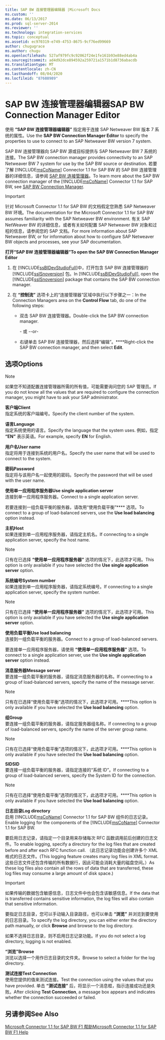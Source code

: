 ```yaml
---
title: SAP BW 连接管理器编辑器 |Microsoft Docs
ms.custom: ''
ms.date: 06/13/2017
ms.prod: sql-server-2014
ms.reviewer: ''
ms.technology: integration-services
ms.topic: conceptual
ms.assetid: ec970319-e749-4753-8675-9cf76ed99669
author: chugugrace
ms.author: chugu
ms.openlocfilehash: 527af979fc9c92062f24e1fe161b93e88ed4ab4a
ms.sourcegitcommit: ad4d92dce894592a259721a1571b1d8736abacdb
ms.translationtype: MT
ms.contentlocale: zh-CN
ms.lasthandoff: 08/04/2020
ms.locfileid: "87688989"
---
```

# <a name="sap-bw-connection-manager-editor"></a><span data-ttu-id="e362d-102">SAP BW 连接管理器编辑器</span><span class="sxs-lookup"><span data-stu-id="e362d-102">SAP BW Connection Manager Editor</span></span>
  <span data-ttu-id="e362d-103">使用 **“SAP BW 连接管理器编辑器”** 指定用于连接 SAP Netweaver BW 版本 7 系统的属性。</span><span class="sxs-lookup"><span data-stu-id="e362d-103">Use the **SAP BW Connection Manager Editor** to specify the properties to use to connect to an SAP Netweaver BW version 7 system.</span></span>  
  
 <span data-ttu-id="e362d-104">SAP BW 连接管理器向 SAP BW 源或目标提供与 SAP Netweaver BW 7 系统的连接。</span><span class="sxs-lookup"><span data-stu-id="e362d-104">The SAP BW connection manager provides connectivity to an SAP Netweaver BW 7 system for use by the SAP BW source or destination.</span></span> <span data-ttu-id="e362d-105">若要了解 [!INCLUDE[msCoName](../includes/msconame-md.md)] Connector 1.1 for SAP BW 的 SAP BW 连接管理器的详细信息，请参阅 [SAP BW 连接管理器](connection-manager/sap-bw-connection-manager.md)。</span><span class="sxs-lookup"><span data-stu-id="e362d-105">To learn more about the SAP BW connection manager of the [!INCLUDE[msCoName](../includes/msconame-md.md)] Connector 1.1 for SAP BW, see [SAP BW Connection Manager](connection-manager/sap-bw-connection-manager.md).</span></span>  
  
> [!IMPORTANT]  
>  <span data-ttu-id="e362d-106">针对 Microsoft Connector 1.1 for SAP BW 的文档假定您熟悉 SAP Netweaver BW 环境。</span><span class="sxs-lookup"><span data-stu-id="e362d-106">The documentation for the Microsoft Connector 1.1 for SAP BW assumes familiarity with the SAP Netweaver BW environment.</span></span> <span data-ttu-id="e362d-107">有关 SAP NetWeaver BW 的详细信息，或者有关如何配置 SAP Netweaver BW 对象和过程的信息，请参阅您的 SAP 文档。</span><span class="sxs-lookup"><span data-stu-id="e362d-107">For more information about SAP Netweaver BW, or for information about how to configure SAP Netweaver BW objects and processes, see your SAP documentation.</span></span>  
  
 <span data-ttu-id="e362d-108">**打开“SAP BW 连接管理器编辑器”**</span><span class="sxs-lookup"><span data-stu-id="e362d-108">**To open the SAP BW Connection Manager Editor**</span></span>  
  
1.  <span data-ttu-id="e362d-109">在 [!INCLUDE[ssBIDevStudioFull](../includes/ssbidevstudiofull-md.md)]中，打开包含 SAP BW 连接管理器的 [!INCLUDE[ssISnoversion](../includes/ssisnoversion-md.md)] 包。</span><span class="sxs-lookup"><span data-stu-id="e362d-109">In [!INCLUDE[ssBIDevStudioFull](../includes/ssbidevstudiofull-md.md)], open the [!INCLUDE[ssISnoversion](../includes/ssisnoversion-md.md)] package that contains the SAP BW connection manager.</span></span>  
  
2.  <span data-ttu-id="e362d-110">在 **“控制流”** 选项卡上的“连接管理器”区域中执行以下步骤之一：</span><span class="sxs-lookup"><span data-stu-id="e362d-110">In the Connection Managers area on the **Control Flow** tab, do one of the following steps:</span></span>  
  
    -   <span data-ttu-id="e362d-111">双击 SAP BW 连接管理器。</span><span class="sxs-lookup"><span data-stu-id="e362d-111">Double-click the SAP BW connection manager.</span></span>  
  
         <span data-ttu-id="e362d-112">- 或 -</span><span class="sxs-lookup"><span data-stu-id="e362d-112">-or-</span></span>  
  
    -   <span data-ttu-id="e362d-113">右键单击 SAP BW 连接管理器，然后选择“编辑”。\*\*\*\*</span><span class="sxs-lookup"><span data-stu-id="e362d-113">Right-click the SAP BW connection manager, and then select **Edit**.</span></span>  
  
## <a name="options"></a><span data-ttu-id="e362d-114">选项</span><span class="sxs-lookup"><span data-stu-id="e362d-114">Options</span></span>  
  
> [!NOTE]  
>  <span data-ttu-id="e362d-115">如果您不知道配置连接管理器所需的所有值，可能需要询问您的 SAP 管理员。</span><span class="sxs-lookup"><span data-stu-id="e362d-115">If you do not know all the values that are required to configure the connection manager, you might have to ask your SAP administrator.</span></span>  
  
 <span data-ttu-id="e362d-116">**客户端**</span><span class="sxs-lookup"><span data-stu-id="e362d-116">**Client**</span></span>  
 <span data-ttu-id="e362d-117">指定系统的客户端编号。</span><span class="sxs-lookup"><span data-stu-id="e362d-117">Specify the client number of the system.</span></span>  
  
 <span data-ttu-id="e362d-118">**语言**</span><span class="sxs-lookup"><span data-stu-id="e362d-118">**Language**</span></span>  
 <span data-ttu-id="e362d-119">指定系统使用的语言。</span><span class="sxs-lookup"><span data-stu-id="e362d-119">Specify the language that the system uses.</span></span> <span data-ttu-id="e362d-120">例如，指定 **“EN”** 表示英语。</span><span class="sxs-lookup"><span data-stu-id="e362d-120">For example, specify **EN** for English.</span></span>  
  
 <span data-ttu-id="e362d-121">**用户名**</span><span class="sxs-lookup"><span data-stu-id="e362d-121">**User name**</span></span>  
 <span data-ttu-id="e362d-122">指定将用于连接到系统的用户名。</span><span class="sxs-lookup"><span data-stu-id="e362d-122">Specify the user name that will be used to connect to the system.</span></span>  
  
 <span data-ttu-id="e362d-123">**密码**</span><span class="sxs-lookup"><span data-stu-id="e362d-123">**Password**</span></span>  
 <span data-ttu-id="e362d-124">指定将与该用户名一起使用的密码。</span><span class="sxs-lookup"><span data-stu-id="e362d-124">Specify the password that will be used with the user name.</span></span>  
  
 <span data-ttu-id="e362d-125">**使用单一应用程序服务器**</span><span class="sxs-lookup"><span data-stu-id="e362d-125">**Use single application server**</span></span>  
 <span data-ttu-id="e362d-126">连接到单一应用程序服务器。</span><span class="sxs-lookup"><span data-stu-id="e362d-126">Connect to a single application server.</span></span>  
  
 <span data-ttu-id="e362d-127">若要连接到一组负载平衡的服务器，请改用“使用负载平衡”\*\*\*\* 选项。</span><span class="sxs-lookup"><span data-stu-id="e362d-127">To connect to a group of load-balanced servers, use the **Use load balancing** option instead.</span></span>  
  
 <span data-ttu-id="e362d-128">**主机**</span><span class="sxs-lookup"><span data-stu-id="e362d-128">**Host**</span></span>  
 <span data-ttu-id="e362d-129">如果连接到单一应用程序服务器，请指定主机名。</span><span class="sxs-lookup"><span data-stu-id="e362d-129">If connecting to a single application server, specify the host name.</span></span>  
  
> [!NOTE]  
>  <span data-ttu-id="e362d-130"> 只有在已选择 **“使用单一应用程序服务器”** 选项的情况下，此选项才可用。</span><span class="sxs-lookup"><span data-stu-id="e362d-130">This option is only available if you have selected the **Use single application server** option.</span></span>  
  
 <span data-ttu-id="e362d-131">**系统编号**</span><span class="sxs-lookup"><span data-stu-id="e362d-131">**System number**</span></span>  
 <span data-ttu-id="e362d-132">如果连接到单一应用程序服务器，请指定系统编号。</span><span class="sxs-lookup"><span data-stu-id="e362d-132">If connecting to a single application server, specify the system number.</span></span>  
  
> [!NOTE]  
>  <span data-ttu-id="e362d-133"> 只有在已选择 **“使用单一应用程序服务器”** 选项的情况下，此选项才可用。</span><span class="sxs-lookup"><span data-stu-id="e362d-133">This option is only available if you have selected the **Use single application server** option.</span></span>  
  
 <span data-ttu-id="e362d-134">**使用负载平衡**</span><span class="sxs-lookup"><span data-stu-id="e362d-134">**Use load balancing**</span></span>  
 <span data-ttu-id="e362d-135">连接到一组负载平衡的服务器。</span><span class="sxs-lookup"><span data-stu-id="e362d-135">Connect to a group of load-balanced servers.</span></span>  
  
 <span data-ttu-id="e362d-136">要连接单一应用程序服务器，请使用 **“使用单一应用程序服务器”** 选项。</span><span class="sxs-lookup"><span data-stu-id="e362d-136">To connect to a single application server, use the **Use single application server** option instead.</span></span>  
  
 <span data-ttu-id="e362d-137">**消息服务器**</span><span class="sxs-lookup"><span data-stu-id="e362d-137">**Message server**</span></span>  
 <span data-ttu-id="e362d-138">要连接一组负载平衡的服务器，请指定消息服务器的名称。</span><span class="sxs-lookup"><span data-stu-id="e362d-138">If connecting to a group of load-balanced servers, specify the name of the message server.</span></span>  
  
> [!NOTE]  
>  <span data-ttu-id="e362d-139">只有在已选择“使用负载平衡”选项的情况下，此选项才可用。\*\*\*\*</span><span class="sxs-lookup"><span data-stu-id="e362d-139">This option is only available if you have selected the **Use load balancing** option.</span></span>  
  
 <span data-ttu-id="e362d-140">**组**</span><span class="sxs-lookup"><span data-stu-id="e362d-140">**Group**</span></span>  
 <span data-ttu-id="e362d-141">要连接一组负载平衡的服务器，请指定服务器组名称。</span><span class="sxs-lookup"><span data-stu-id="e362d-141">If connecting to a group of load-balanced servers, specify the name of the server group name.</span></span>  
  
> [!NOTE]  
>  <span data-ttu-id="e362d-142">只有在已选择“使用负载平衡”选项的情况下，此选项才可用。\*\*\*\*</span><span class="sxs-lookup"><span data-stu-id="e362d-142">This option is only available if you have selected the **Use load balancing** option.</span></span>  
  
 <span data-ttu-id="e362d-143">**SID**</span><span class="sxs-lookup"><span data-stu-id="e362d-143">**SID**</span></span>  
 <span data-ttu-id="e362d-144">要连接一组负载平衡的服务器，请指定连接的“系统 ID”。</span><span class="sxs-lookup"><span data-stu-id="e362d-144">If connecting to a group of load-balanced servers, specify the System ID for the connection.</span></span>  
  
> [!NOTE]  
>  <span data-ttu-id="e362d-145">只有在已选择“使用负载平衡”选项的情况下，此选项才可用。\*\*\*\*</span><span class="sxs-lookup"><span data-stu-id="e362d-145">This option is only available if you have selected the **Use load balancing** option.</span></span>  
  
 <span data-ttu-id="e362d-146">**日志目录**</span><span class="sxs-lookup"><span data-stu-id="e362d-146">**Log directory**</span></span>  
 <span data-ttu-id="e362d-147">启用 [!INCLUDE[msCoName](../includes/msconame-md.md)] Connector 1.1 for SAP BW 组件的日志记录。</span><span class="sxs-lookup"><span data-stu-id="e362d-147">Enable logging for the components of the [!INCLUDE[msCoName](../includes/msconame-md.md)] Connector 1.1 for SAP BW.</span></span>  
  
 <span data-ttu-id="e362d-148">要启用日志记录，请指定一个目录用来存储每次 RFC 函数调用前后创建的日志文件。</span><span class="sxs-lookup"><span data-stu-id="e362d-148">To enable logging, specify a directory for the log files that are created before and after each RFC function call.</span></span> <span data-ttu-id="e362d-149">（此日志记录功能会创建许多个 XML 格式的日志文件。</span><span class="sxs-lookup"><span data-stu-id="e362d-149">(This logging feature creates many log files in XML format.</span></span> <span data-ttu-id="e362d-150">这些日志文件还包含传输的所有数据行，因此可能会消耗大量的磁盘空间。）</span><span class="sxs-lookup"><span data-stu-id="e362d-150">As these log files also contain all the rows of data that are transferred, these log files may consume a large amount of disk space.)</span></span>  
  
> [!IMPORTANT]  
>  <span data-ttu-id="e362d-151">如果传输的数据包含敏感信息，日志文件中也会包含该敏感信息。</span><span class="sxs-lookup"><span data-stu-id="e362d-151">If the data that is transferred contains sensitive information, the log files will also contain that sensitive information.</span></span>  
  
 <span data-ttu-id="e362d-152">要指定日志目录，您可以手动输入目录路径，也可以单击 **“浏览”** 并浏览到要使用的日志目录。</span><span class="sxs-lookup"><span data-stu-id="e362d-152">To specify the log directory, you can either enter the directory path manually, or click **Browse** and browse to the log directory.</span></span>  
  
 <span data-ttu-id="e362d-153">如果不选择日志目录，则不启用日志记录功能。</span><span class="sxs-lookup"><span data-stu-id="e362d-153">If you do not select a log directory, logging is not enabled.</span></span>  
  
 <span data-ttu-id="e362d-154">**“浏览”**</span><span class="sxs-lookup"><span data-stu-id="e362d-154">**Browse**</span></span>  
 <span data-ttu-id="e362d-155">浏览以选择一个用作日志目录的文件夹。</span><span class="sxs-lookup"><span data-stu-id="e362d-155">Browse to select a folder for the log directory.</span></span>  
  
 <span data-ttu-id="e362d-156">**测试连接**</span><span class="sxs-lookup"><span data-stu-id="e362d-156">**Test Connection**</span></span>  
 <span data-ttu-id="e362d-157">使用您提供的值来测试连接。</span><span class="sxs-lookup"><span data-stu-id="e362d-157">Test the connection using the values that you have provided.</span></span> <span data-ttu-id="e362d-158">单击 **“测试连接”** 后，将显示一个消息框，指示连接成功还是失败。</span><span class="sxs-lookup"><span data-stu-id="e362d-158">After clicking **Test Connection**, a message box appears and indicates whether the connection succeeded or failed.</span></span>  
  
## <a name="see-also"></a><span data-ttu-id="e362d-159">另请参阅</span><span class="sxs-lookup"><span data-stu-id="e362d-159">See Also</span></span>  
 [<span data-ttu-id="e362d-160">Microsoft Connector 1.1 for SAP BW F1 帮助</span><span class="sxs-lookup"><span data-stu-id="e362d-160">Microsoft Connector 1.1 for SAP BW F1 Help</span></span>](microsoft-connector-for-sap-bw-f1-help.md)  
  
  
